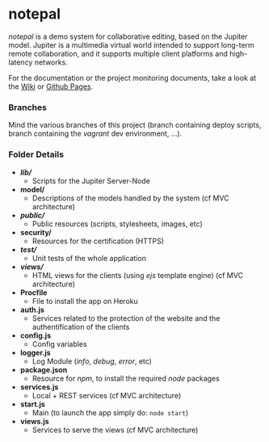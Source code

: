 notepal
======

*notepal* is a demo system for collaborative editing, based on the Jupiter model. Jupiter is a multimedia virtual world intended to support long-term remote collaboration, and it supports multiple client platforms and high-latency networks.

For the documentation or the project monitoring documents, take a look at the [Wiki](https://github.com/Aldream/notepal/wiki) or [Github Pages](http://benjaminplanche.github.io/notepal).

### Branches
Mind the various branches of this project (branch containing deploy scripts, branch containing the *vagrant* dev environment, ...).

### Folder Details

- ***lib/***
    - Scripts for the Jupiter Server-Node
- **model/**
    - Descriptions of the models handled by the system (cf MVC architecture)
- ***public/***
    - Public resources (scripts, stylesheets, images, etc)
- **security/**
    - Resources for the certification (HTTPS)
- ***test/***
    - Unit tests of the whole application
- ***views/***
    - HTML views for the clients (using *ejs* template engine) (cf MVC architecture)
- **Procfile**
    - File to install the app on Heroku
- **auth.js**
    - Services related to the protection of the website and the authentification of the clients
- **config.js**
    - Config variables
- **logger.js**
    - Log Module (*info*, *debug*, *error*, etc)
- **package.json**
    - Resource for *npm*, to install the required *node* packages
- **services.js**
    - Local + REST services (cf MVC architecture)
- **start.js**
    - Main (to launch the app simply do: `node start`)
- **views.js**
    - Services to serve the views (cf MVC architecture)
